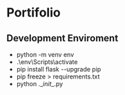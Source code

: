 # Portifolio

## Development Enviroment
- python -m venv env
- .\env\Scripts\activate
- pip install flask --upgrade pip
- pip freeze > requirements.txt
- python .\__init__.py

